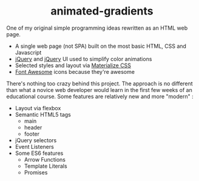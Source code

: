 <img />
<h1 align="center">animated-gradients</h1>

One of my original simple programming ideas rewritten as an HTML web page. 

* A single web page (not SPA) built on the most basic HTML, CSS and Javascript
* [jQuery](http://jquery.com/) and [jQuery](https://jqueryui.com/) UI used to simplify color animations
* Selected styles and layout via [Materialize CSS](https://materializecss.com/)
* [Font Awesome](https://fontawesome.com/) icons because they're awesome

There's nothing too crazy behind this project.  The approach is no different than what a novice web developer would learn in the first few weeks of an educational course.  Some features are relatively new and more "modern" :
* Layout via flexbox
* Semantic HTML5 tags
  * main
  * header
  * footer
* jQuery selectors
* Event Listeners
* Some ES6 features
  * Arrow Functions
  * Template Literals
  * Promises
